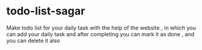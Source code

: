 # todo-list-sagar
Make todo list for your daily task with the help of the website , in which you can add your daily task and after completing you can mark it as done , and you can delete it also
